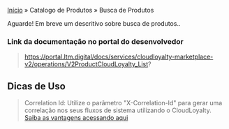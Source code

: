 [Início](/readme.md) &raquo; Catalogo de Produtos &raquo; Busca de Produtos

Aguarde! Em breve um descritivo sobre busca de produtos..

### Link da documentação no portal do desenvolvedor

> https://portal.ltm.digital/docs/services/cloudloyalty-marketplace-v2/operations/V2ProductCloudLoyalty_List?

## Dicas de Uso

> Correlation Id: Utilize o parâmetro "X-Correlation-Id" para gerar uma correlação nos seus fluxos de sistema utilizando o CloudLoyalty.
[Saiba as vantagens acessando aqui](/tips/readme.md)